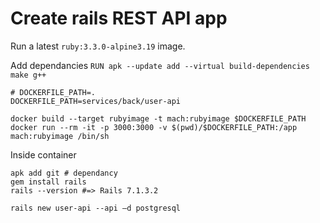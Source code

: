 # Create rails REST API app

Run a latest `ruby:3.3.0-alpine3.19` image.

Add dependancies
`RUN apk --update add --virtual build-dependencies make g++`

~~~
# DOCKERFILE_PATH=.
DOCKERFILE_PATH=services/back/user-api

docker build --target rubyimage -t mach:rubyimage $DOCKERFILE_PATH
docker run --rm -it -p 3000:3000 -v $(pwd)/$DOCKERFILE_PATH:/app mach:rubyimage /bin/sh
~~~

Inside container
~~~
apk add git # dependancy
gem install rails
rails --version #=> Rails 7.1.3.2

rails new user-api --api –d postgresql
~~~

